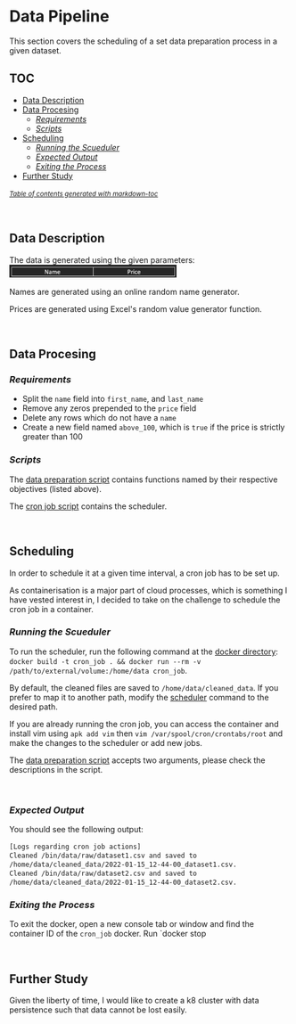 # Data Pipeline
This section covers the scheduling of a set data preparation process in a given dataset.


## TOC
- [Data Description](#data-description)
- [Data Procesing](#data-procesing)
  * [_Requirements_](#-requirements-)
  * [_Scripts_](#-scripts-)
- [Scheduling](#scheduling)
  * [_Running the Scueduler_](#-running-the-scueduler-)
  * [_Expected Output_](#-expected-output-)
  * [_Exiting the Process_](#-exiting-the-process-)
- [Further Study](#further-study)

<small><i><a href='http://ecotrust-canada.github.io/markdown-toc/'>Table of contents generated with markdown-toc</a></i></small>


<br>

## Data Description
The data is generated using the given parameters:
<img src="../misc/data_pipeline_desc.png" alt="pipeline_data_desc" width="300"/>

Names are generated using an online random name generator.

Prices are generated using Excel's random value generator function.

<br>

## Data Procesing
### _Requirements_
- Split the `name` field into `first_name`, and `last_name`
- Remove any zeros prepended to the `price` field
- Delete any rows which do not have a `name`
- Create a new field named `above_100`, which is `true` if the price is strictly greater than 100

### _Scripts_
The [data preparation script](data_prep) contains functions named by their respective objectives (listed above).

The [cron job script](root) contains the scheduler. 

<br>

## Scheduling
In order to schedule it at a given time interval, a cron job has to be set up.

As containerisation is a major part of cloud processes, which is something I have vested interest in, I decided to take on the challenge to schedule the cron job in a container.

### _Running the Scueduler_
To run the scheduler, run the following command at the [docker directory](docker): `docker build -t cron_job . && docker run --rm -v /path/to/external/volume:/home/data cron_job`.

By default, the cleaned files are saved to `/home/data/cleaned_data`. If you prefer to map it to another path, modify the [scheduler](root) command to the desired path. 

If you are already running the cron job, you can access the container and install vim using `apk add vim` then `vim /var/spool/cron/crontabs/root` and make the changes to the scheduler or add new jobs.

The [data preparation script](data_prep) accepts two arguments, please check the descriptions in the script. 

<br>

### _Expected Output_
You should see the following output:
```
[Logs regarding cron job actions]
Cleaned /bin/data/raw/dataset1.csv and saved to /home/data/cleaned_data/2022-01-15_12-44-00_dataset1.csv.
Cleaned /bin/data/raw/dataset2.csv and saved to /home/data/cleaned_data/2022-01-15_12-44-00_dataset2.csv.
```

### _Exiting the Process_
To exit the docker, open a new console tab or window and find the container ID of the `cron_job` docker.
Run `docker stop <container ID>

<br>

## Further Study
Given the liberty of time, I would like to create a k8 cluster with data persistence such that data cannot be lost easily.